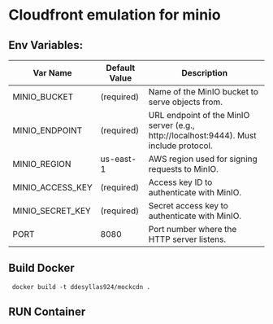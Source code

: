 # Cloudfront emulation for minio

## Env Variables:

| Var Name        | Default Value | Description                                         |
|-----------------|---------------|-----------------------------------------------------|
| MINIO_BUCKET    | (required)    | Name of the MinIO bucket to serve objects from.     |
| MINIO_ENDPOINT  | (required)    | URL endpoint of the MinIO server (e.g., http://localhost:9444). Must include protocol. |
| MINIO_REGION    | us-east-1     | AWS region used for signing requests to MinIO.      |
| MINIO_ACCESS_KEY| (required)    | Access key ID to authenticate with MinIO.           |
| MINIO_SECRET_KEY| (required)    | Secret access key to authenticate with MinIO.       |
| PORT           | 8080          | Port number where the HTTP server listens.           |


## Build Docker

```
 docker build -t ddesyllas924/mockcdn .
```

## RUN Container

